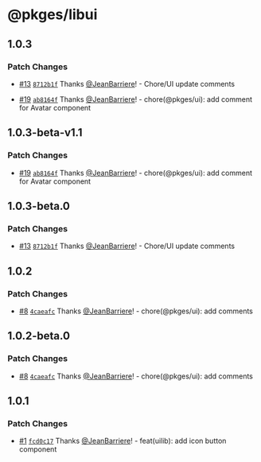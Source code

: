 # @pkges/libui

## 1.0.3

### Patch Changes

- [#13](https://github.com/JeanBarriere/turbo-changeset-monorepo/pull/13) [`8712b1f`](https://github.com/JeanBarriere/turbo-changeset-monorepo/commit/8712b1fa82d151324ce19af71d3440120961c336) Thanks [@JeanBarriere](https://github.com/JeanBarriere)! - Chore/UI update comments

- [#19](https://github.com/JeanBarriere/turbo-changeset-monorepo/pull/19) [`ab8164f`](https://github.com/JeanBarriere/turbo-changeset-monorepo/commit/ab8164f94c91c7d128b406fb8abcfa524648cb6e) Thanks [@JeanBarriere](https://github.com/JeanBarriere)! - chore(@pkges/ui): add comment for Avatar component

## 1.0.3-beta-v1.1

### Patch Changes

- [#19](https://github.com/JeanBarriere/turbo-changeset-monorepo/pull/19) [`ab8164f`](https://github.com/JeanBarriere/turbo-changeset-monorepo/commit/ab8164f94c91c7d128b406fb8abcfa524648cb6e) Thanks [@JeanBarriere](https://github.com/JeanBarriere)! - chore(@pkges/ui): add comment for Avatar component

## 1.0.3-beta.0

### Patch Changes

- [#13](https://github.com/JeanBarriere/turbo-changeset-monorepo/pull/13) [`8712b1f`](https://github.com/JeanBarriere/turbo-changeset-monorepo/commit/8712b1fa82d151324ce19af71d3440120961c336) Thanks [@JeanBarriere](https://github.com/JeanBarriere)! - Chore/UI update comments

## 1.0.2

### Patch Changes

- [#8](https://github.com/JeanBarriere/turbo-changeset-monorepo/pull/8) [`4caeafc`](https://github.com/JeanBarriere/turbo-changeset-monorepo/commit/4caeafc7a1c157794822fa5fa052013e5581eda9) Thanks [@JeanBarriere](https://github.com/JeanBarriere)! - chore(@pkges/ui): add comments

## 1.0.2-beta.0

### Patch Changes

- [#8](https://github.com/JeanBarriere/turbo-changeset-monorepo/pull/8) [`4caeafc`](https://github.com/JeanBarriere/turbo-changeset-monorepo/commit/4caeafc7a1c157794822fa5fa052013e5581eda9) Thanks [@JeanBarriere](https://github.com/JeanBarriere)! - chore(@pkges/ui): add comments

## 1.0.1

### Patch Changes

- [#1](https://github.com/JeanBarriere/turbo-changeset-monorepo/pull/1) [`fcd0c17`](https://github.com/JeanBarriere/turbo-changeset-monorepo/commit/fcd0c17bbd72ae2b1efcba1d19e5e8b3c6a76c78) Thanks [@JeanBarriere](https://github.com/JeanBarriere)! - feat(uilib): add icon button component
